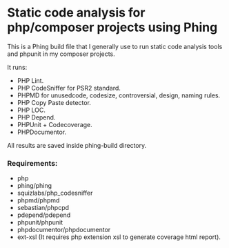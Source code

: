 # Static code analysis for php/composer projects using Phing

This is a Phing build file that I generally use to run static code analysis tools and phpunit in my composer projects.

It runs:
* PHP Lint.
* PHP CodeSniffer for PSR2 standard.
* PHPMD for unusedcode, codesize, controversial, design, naming rules.
* PHP Copy Paste detector.
* PHP LOC.
* PHP Depend.
* PHPUnit + Codecoverage.
* PHPDocumentor.
 
All results are saved inside phing-build directory.

### Requirements:
* php
* phing/phing
* squizlabs/php_codesniffer
* phpmd/phpmd
* sebastian/phpcpd
* pdepend/pdepend
* phpunit/phpunit
* phpdocumentor/phpdocumentor
* ext-xsl (It requires php extension xsl to generate coverage html report).
